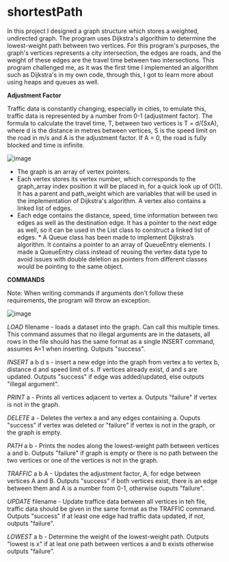 # shortestPath

In this project I designed a graph structure which stores a weighted, undirected graph. The program uses Dijkstra's algorithim to determine the lowest-weight path between two vertices. For this program's purposes, the graph's vertices represents a city intersection, the edges are roads, and the weight of these edges are the travel time between two intersections. This program challenged me, as it was the first time I implemented an algorithm such as Dijkstra's in my own code, through this, I got to learn more about using heaps and queues as well.

**Adjustment Factor**

Traffic data is constantly changing, especially in cities, to emulate this, traffic data is represented by a number from 0-1 (adjustment factor). The formula to calculate the travel time, T, between two vertices is T = d/(SxA), where d is the distance in metres between vertices, S is the speed limit on the road in m/s and A is the adjustment factor. If A = 0, the road is fully blocked and time is infinite.

![image](https://github.com/hermehehe/shortestPath/assets/166939272/e115f49d-6673-4fb1-9605-0c0b8f70e861)

* The graph is an array of vertex pointers.
* Each vertex stores its vertex number, which corresponds to the graph_array index position it will be placed in, for a quick look up of O(1). It has a parent and path_weight which are variables that will be used in the implementation of Dijkstra's algorithm. A vertex also contains a linked list of edges.
* Each edge contains the distance, speed, time information between two edges as well as the destination edge. It has a pointer to the next edge as well, so it can be used in the List class to construct a linked list of edges. * A Queue class has been made to implement Dijkstra’s algorithm. It contains a pointer to an array of QueueEntry elements. I made a QueueEntry class instead of reusing the vertex data type to avoid issues with double deletion as pointers from different classes would be pointing to the same object.

**COMMANDS**

Note: When writing commands if arguments don't follow these requirements, the program will throw an exception.

![image](https://github.com/hermehehe/shortestPath/assets/166939272/e9c12d16-aaae-4214-8f86-54defea756b6)

*LOAD* filename - loads a dataset into the graph. Can call this multiple times. This command assumes that no illegal arguments are in the datasets, all rows in the file should has the same format as a single INSERT command, assumes A=1 when inserting. Outputs "success".

*INSERT* a b d s - insert a new edge into the graph from vertex a to vertex b, distance d and speed limit of s. If vertices already exist, d and s are updated. Outputs "success" if edge was added/updated, else outputs "illegal argument".

*PRINT* a - Prints all vertices adjacent to vertex a. Outputs "failure" if vertex is not in the graph.

*DELETE* a - Deletes the vertex a and any edges containing a. Ouputs "success" if vertex was deleted or "failure" if vertex is not in the graph, or the graph is empty.

*PATH* a b - Prints the nodes along the lowest-weight path between vertices a and b. Outputs "failure" if graph is empty or there is no path between the two vertices or one of the vertices is not in the graph.

*TRAFFIC* a b A - Updates the adjustment factor, A, for edge between vertices A and B. Outputs "success" if both vertices exist, there is an edge between them and A is a number from 0-1, otherwise ouputs "failure".

*UPDATE* filename - Update traffice data between all vertices in teh file, traffic data should be given in the same format as the TRAFFIC command. Outputs "success" if at least one edge had traffic data updated, if not, outputs "failure".

*LOWEST* a b - Determine the weight of the lowest-weight path. Outputs "lowest is x" if at leat one path between vertices a and b exists otherwise outputs "failure".


